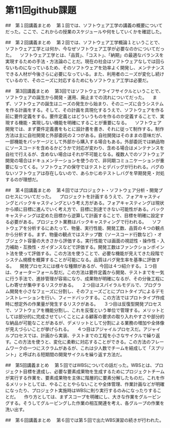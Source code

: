 # 第11回github課題

##　第１回講義まとめ
　第１回では、ソフトウェア工学の講義の概要についてだった。ここで、これからの授業のスケジュールや何をしていくかを確認した。

##　第２回講義まとめ
　第２回では、ソフトウェア工学概論１ということで、ソフトウェア工学とは何か、今なぜソフトウェア工学が必要なのかについてだった。
　ソフトウェア工学とは、「品質」、「コスト」、「納期」の最適なバランスを実現するための手法・方法論のことだ。現在の社会はソフトウェアなしでは回らないものになっているため、そのソフトウェアを効率よく開発し、メンテナンスできる人材が今後さらに必要になっている。また、利用者のニーズが変化し続けているので、そのニーズに対応するためにもソフトウェア工学は必要だ。

##　第3回講義まとめ
　第3回ではソフトウェアライフサイクルということで、ソフトウェアの誕生から開発・運用、廃止までの流れについてだった。
　まず、ソフトウェアの誕生はニーズの発生から始まり、そのニーズに合うシステムを作る計画をする。そして、その計画を具現化するうえで、ソフトウェアを作る前に要件定義をする。要件定義とはどういうものを作るのか定義することで、実現する機能・実現しない機能を明確にすることが重要になる。
　ソフトウェア開発では、まず要件定義書をもとに設計書を書き、それに従って制作する。制作方法は主に自社開発と外部委託の２つがある。自社開発はそのままの意味だが、一部機能をパッケージとして外部から購入する場合もある。外部委託では納品物にソースコードを含めるかどうかで対応が変わり、含める場合はメンテナンスを自社で行えるが、含めない場合はそれが不可能となる。複数人でのソフトウェア開発の場合はドキュメンテーションを使うので、非同期コミュニケーションが重要になってくる。ソフトウェアの保守ではテストとデバッグが行われる。バグのないソフトウェアは存在しないので、あらかじめテストしバグを早期発見・対処するのが理想だ。

##　第４回講義まとめ
　第４回ではプロジェクト・ソフトウェア分析・開発プロセスについてだった。
　プロジェクトを計画するうえで、フォアキャスティングとバックキャスティングという考え方がある。フォアキャスティングは現状から順に目標に進んでいく考え方で、目標に到達できない可能性がある。バックキャスティングは定めた目標から逆算して計画することで、目標を明確に設定する必要がある。プロジェクト業務はバックキャスティングで行われる。
　ソフトウェアを分析するにあたって、物量、実行性能、開発工数、品質の４つの観点から分析する。まず、物量の観点ではステップ数（ソースコード行数など）・オブジェクト容量の大きさから評価する。実行性能では画面の視認性・操作性・入力補助・互換性・ガイダンスなどで評価する。開発工数はファンクションポイント法を使って評価する。この方法を使うことで、必要な機能が見えてきた段階でシステム規模を概算することが可能になる。品質はバグ発生率を基準に評価する。
　開発プロセスには様々な種類があるが、今回は４つ紹介する。１つ目は、ウォーターフォール型だ。この方法は要件定義から開発、テストまでを一気に行う手法で、進捗管理が容易になり、成果物が明確になるが、その分後工程にしわ寄せが集中するリスクがある。
　２つ目はスパイラルモデルで、プログラム開発を小さなフェーズに分割し、そのフェーズごとにプロトタイプによるデモンストレーションを行い、フィードバックする。この方法ではプロトタイプ作成時に想定外の作業量が発生するリスクがある。
　３つ目は反復型開発プロセスで、ソフトウェアを機能分割し、これを反復という単位で管理する。メリットとしては部分的に完成させていくことによる顧客の要求の取り入れやすさや部分的な納品が可能なことがあるが、デメリットとして分割による業務の増加や全体像が見えづらいことが挙げられる。
　４つ目はアジャイルプロセスだ。アジャイルプロセスでは、計画から実装、テストまでの工程を小さなサイクルで繰り返す。この方法を使うと、変化に柔軟に対応することができる。この方法のフレームワークの一つにスクラムがあるが、これは少人数でチームを結成して「スプリント」と呼ばれる短期間の開発サイクルを繰り返す方法だ。

##　第5回講義まとめ
　第５回ではWBSについての話だった。WBSとは、プロジェクト目標を達成し、必要な要素成果物を生成するためにプロジェクトチームが実行する作業を、要素成果物を主体に階層的に要素分解したものだ。これを作るメリットとしては、やることとやらないことや全体管理、作業計画などが明確になったり、プロジェクト実施時はWBSに則り実行するのみになったりすることだ。
　作り方としては、まずスコープを明確にし、大きな作業をグルーピングする。そうしてグルーピングした作業の相互関連を考え、各グループの作業を洗い出す。

##　第６回講義まとめ
　第６回では第５回で出たWBS演習の続きが行われた。